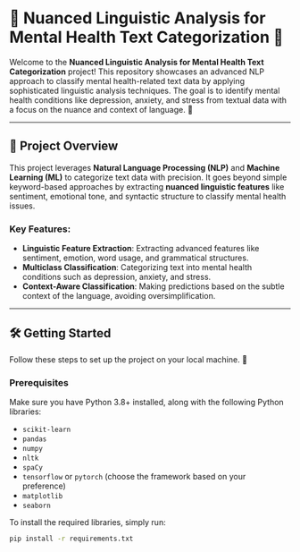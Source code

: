 # 🧠 **Nuanced Linguistic Analysis for Mental Health Text Categorization** 💬

Welcome to the **Nuanced Linguistic Analysis for Mental Health Text Categorization** project! This repository showcases an advanced NLP approach to classify mental health-related text data by applying sophisticated linguistic analysis techniques. The goal is to identify mental health conditions like depression, anxiety, and stress from textual data with a focus on the nuance and context of language. 🌿

---

## 🚀 **Project Overview**

This project leverages **Natural Language Processing (NLP)** and **Machine Learning (ML)** to categorize text data with precision. It goes beyond simple keyword-based approaches by extracting **nuanced linguistic features** like sentiment, emotional tone, and syntactic structure to classify mental health issues. 

### **Key Features:**
- **Linguistic Feature Extraction**: Extracting advanced features like sentiment, emotion, word usage, and grammatical structures.
- **Multiclass Classification**: Categorizing text into mental health conditions such as depression, anxiety, and stress.
- **Context-Aware Classification**: Making predictions based on the subtle context of the language, avoiding oversimplification.

---

## 🛠 **Getting Started**

Follow these steps to set up the project on your local machine. 🚀

### **Prerequisites**
Make sure you have Python 3.8+ installed, along with the following Python libraries:

- `scikit-learn`
- `pandas`
- `numpy`
- `nltk`
- `spaCy`
- `tensorflow` or `pytorch` (choose the framework based on your preference)
- `matplotlib`
- `seaborn`

To install the required libraries, simply run:

```bash
pip install -r requirements.txt
